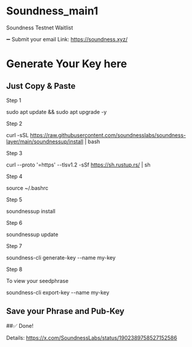 # Soundness_main1

Soundness Testnet Waitlist

➖ Submit your email
Link: https://soundness.xyz/

# Generate Your Key here

## Just Copy & Paste

Step 1

sudo apt update && sudo apt upgrade -y

Step 2

curl -sSL https://raw.githubusercontent.com/soundnesslabs/soundness-layer/main/soundnessup/install | bash

Step 3

curl --proto '=https' --tlsv1.2 -sSf https://sh.rustup.rs/ | sh

Step 4

source ~/.bashrc

Step 5

soundnessup install

Step 6

soundnessup update

Step 7

soundness-cli generate-key --name my-key

Step 8

To view your seedphrase

soundness-cli export-key --name my-key

## Save your Phrase and Pub-Key

##✅ Done!

Details:
https://x.com/SoundnessLabs/status/1902389758527152586
